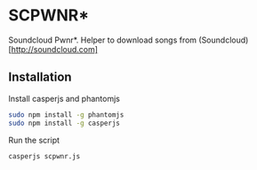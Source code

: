 SCPWNR*
=======

Soundcloud Pwnr*. Helper to download songs from (Soundcloud)[http://soundcloud.com]

Installation
------

Install casperjs and phantomjs

```bash
sudo npm install -g phantomjs
sudo npm install -g casperjs
```

Run the script

```
casperjs scpwnr.js
```